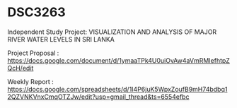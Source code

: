 # DSC3263
Independent Study Project: VISUALIZATION AND ANALYSIS OF MAJOR RIVER WATER LEVELS IN SRI LANKA

Project Proposal : https://docs.google.com/document/d/1ymaaTPk4U0uiOvAw4aVmRMIefhtpZQcH/edit

Weekly Report : https://docs.google.com/spreadsheets/d/1I4P6juK5WpxZoufB9mH74bdbq12QZVNKVnxCmqOTZJw/edit?usp=gmail_thread&ts=6554efbc
